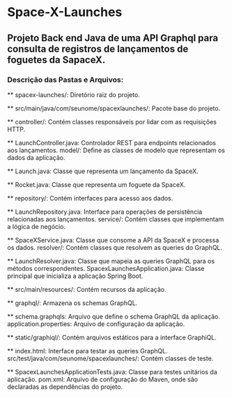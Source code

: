 

# Space-X-Launches

## Projeto Back end Java de uma API Graphql para consulta de registros de lançamentos de foguetes da SapaceX.

### Descrição das Pastas e Arquivos:

** spacex-launches/: Diretório raiz do projeto.

** src/main/java/com/seunome/spacexlaunches/: Pacote base do projeto.

** controller/: Contém classes responsáveis por lidar com as requisições HTTP.

** LaunchController.java: Controlador REST para endpoints relacionados aos lançamentos. model/: Define as classes de modelo que representam os dados da aplicação.

** Launch.java: Classe que representa um lançamento da SpaceX.

** Rocket.java: Classe que representa um foguete da SpaceX.

** repository/: Contém interfaces para acesso aos dados.

** LaunchRepository.java: Interface para operações de persistência relacionadas aos lançamentos. service/: Contém classes que implementam a lógica de negócio.

** SpaceXService.java: Classe que consome a API da SpaceX e processa os dados. resolver/: Contém classes que resolvem as queries do GraphQL.

** LaunchResolver.java: Classe que mapeia as queries GraphQL para os métodos correspondentes. SpacexLaunchesApplication.java: Classe principal que inicializa a aplicação Spring Boot.

** src/main/resources/: Contém recursos da aplicação.

** graphql/: Armazena os schemas GraphQL.

** schema.graphqls: Arquivo que define o schema GraphQL da aplicação. application.properties: Arquivo de configuração da aplicação.

** static/graphiql/: Contém arquivos estáticos para a interface GraphiQL.

** index.html: Interface para testar as queries GraphQL. src/test/java/com/seunome/spacexlaunches/: Contém classes de teste.

** SpacexLaunchesApplicationTests.java: Classe para testes unitários da aplicação. pom.xml: Arquivo de configuração do Maven, onde são declaradas as dependências do projeto.
